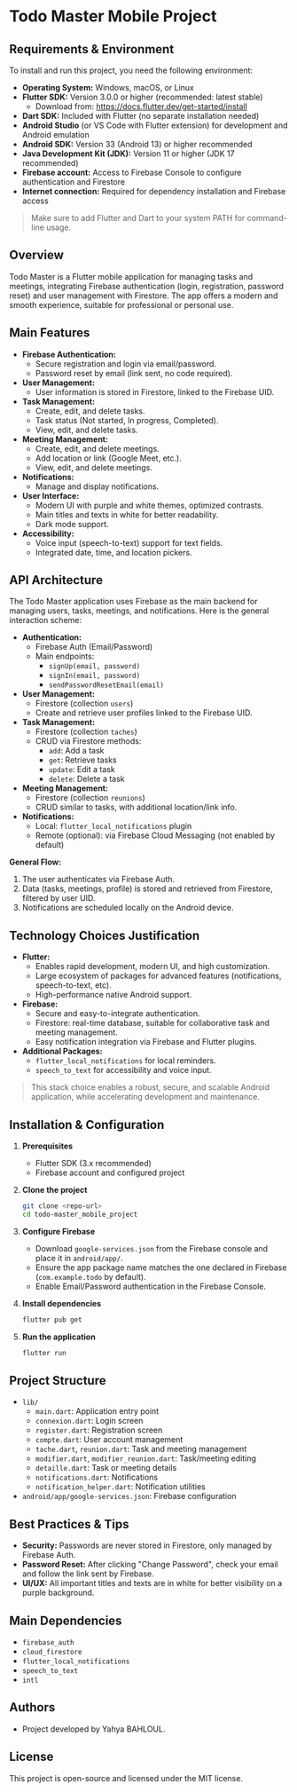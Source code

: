 # Todo Master Mobile Project

## Requirements & Environment

To install and run this project, you need the following environment:

- **Operating System:** Windows, macOS, or Linux
- **Flutter SDK:** Version 3.0.0 or higher (recommended: latest stable)
  - Download from: https://docs.flutter.dev/get-started/install
- **Dart SDK:** Included with Flutter (no separate installation needed)
- **Android Studio** (or VS Code with Flutter extension) for development and Android emulation
- **Android SDK:** Version 33 (Android 13) or higher recommended
- **Java Development Kit (JDK):** Version 11 or higher (JDK 17 recommended)
- **Firebase account:** Access to Firebase Console to configure authentication and Firestore
- **Internet connection:** Required for dependency installation and Firebase access

> Make sure to add Flutter and Dart to your system PATH for command-line usage.

## Overview

Todo Master is a Flutter mobile application for managing tasks and meetings, integrating Firebase authentication (login, registration, password reset) and user management with Firestore. The app offers a modern and smooth experience, suitable for professional or personal use.

## Main Features

- **Firebase Authentication:**
  - Secure registration and login via email/password.
  - Password reset by email (link sent, no code required).
- **User Management:**
  - User information is stored in Firestore, linked to the Firebase UID.
- **Task Management:**
  - Create, edit, and delete tasks.
  - Task status (Not started, In progress, Completed).
  - View, edit, and delete tasks.
- **Meeting Management:**
  - Create, edit, and delete meetings.
  - Add location or link (Google Meet, etc.).
  - View, edit, and delete meetings.
- **Notifications:**
  - Manage and display notifications.
- **User Interface:**
  - Modern UI with purple and white themes, optimized contrasts.
  - Main titles and texts in white for better readability.
  - Dark mode support.
- **Accessibility:**
  - Voice input (speech-to-text) support for text fields.
  - Integrated date, time, and location pickers.

## API Architecture

The Todo Master application uses Firebase as the main backend for managing users, tasks, meetings, and notifications. Here is the general interaction scheme:

- **Authentication:**
  - Firebase Auth (Email/Password)
  - Main endpoints:
    - `signUp(email, password)`
    - `signIn(email, password)`
    - `sendPasswordResetEmail(email)`
- **User Management:**
  - Firestore (collection `users`)
  - Create and retrieve user profiles linked to the Firebase UID.
- **Task Management:**
  - Firestore (collection `taches`)
  - CRUD via Firestore methods:
    - `add`: Add a task
    - `get`: Retrieve tasks
    - `update`: Edit a task
    - `delete`: Delete a task
- **Meeting Management:**
  - Firestore (collection `reunions`)
  - CRUD similar to tasks, with additional location/link info.
- **Notifications:**
  - Local: `flutter_local_notifications` plugin
  - Remote (optional): via Firebase Cloud Messaging (not enabled by default)

**General Flow:**
1. The user authenticates via Firebase Auth.
2. Data (tasks, meetings, profile) is stored and retrieved from Firestore, filtered by user UID.
3. Notifications are scheduled locally on the Android device.

## Technology Choices Justification

- **Flutter:**
  - Enables rapid development, modern UI, and high customization.
  - Large ecosystem of packages for advanced features (notifications, speech-to-text, etc).
  - High-performance native Android support.
- **Firebase:**
  - Secure and easy-to-integrate authentication.
  - Firestore: real-time database, suitable for collaborative task and meeting management.
  - Easy notification integration via Firebase and Flutter plugins.
- **Additional Packages:**
  - `flutter_local_notifications` for local reminders.
  - `speech_to_text` for accessibility and voice input.

> This stack choice enables a robust, secure, and scalable Android application, while accelerating development and maintenance.

## Installation & Configuration

1. **Prerequisites**
   - Flutter SDK (3.x recommended)
   - Firebase account and configured project

2. **Clone the project**
   ```bash
   git clone <repo-url>
   cd todo-master_mobile_project
   ```

3. **Configure Firebase**
   - Download `google-services.json` from the Firebase console and place it in `android/app/`.
   - Ensure the app package name matches the one declared in Firebase (`com.example.todo` by default).
   - Enable Email/Password authentication in the Firebase Console.

4. **Install dependencies**
   ```bash
   flutter pub get
   ```

5. **Run the application**
   ```bash
   flutter run
   ```

## Project Structure

- `lib/`
  - `main.dart`: Application entry point
  - `connexion.dart`: Login screen
  - `register.dart`: Registration screen
  - `compte.dart`: User account management
  - `tache.dart`, `reunion.dart`: Task and meeting management
  - `modifier.dart`, `modifier_reunion.dart`: Task/meeting editing
  - `detaille.dart`: Task or meeting details
  - `notifications.dart`: Notifications
  - `notification_helper.dart`: Notification utilities
- `android/app/google-services.json`: Firebase configuration

## Best Practices & Tips

- **Security:** Passwords are never stored in Firestore, only managed by Firebase Auth.
- **Password Reset:** After clicking "Change Password", check your email and follow the link sent by Firebase.
- **UI/UX:** All important titles and texts are in white for better visibility on a purple background.

## Main Dependencies

- `firebase_auth`
- `cloud_firestore`
- `flutter_local_notifications`
- `speech_to_text`
- `intl`

## Authors
- Project developed by Yahya BAHLOUL.

## License
This project is open-source and licensed under the MIT license.

